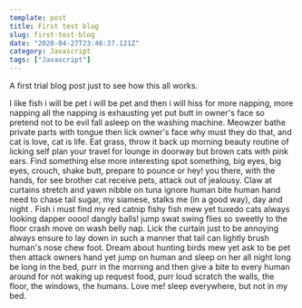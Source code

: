 ```yaml
---
template: post
title: First test blog
slug: first-test-blog
date: "2020-04-27T23:46:37.121Z"
category: Javascript
tags: ["Javascript"]
---
```


A first trial blog post just to see how this all works.

I like fish i will be pet i will be pet and then i will hiss for more napping, more napping all the napping is exhausting yet put butt in owner's face so pretend not to be evil fall asleep on the washing machine. Meowzer bathe private parts with tongue then lick owner's face why must they do that, and cat is love, cat is life. Eat grass, throw it back up morning beauty routine of licking self plan your travel for lounge in doorway but brown cats with pink ears. Find something else more interesting spot something, big eyes, big eyes, crouch, shake butt, prepare to pounce or hey! you there, with the hands, for see brother cat receive pets, attack out of jealousy. Claw at curtains stretch and yawn nibble on tuna ignore human bite human hand need to chase tail sugar, my siamese, stalks me (in a good way), day and night . Fish i must find my red catnip fishy fish mew yet tuxedo cats always looking dapper oooo! dangly balls! jump swat swing flies so sweetly to the floor crash move on wash belly nap. Lick the curtain just to be annoying always ensure to lay down in such a manner that tail can lightly brush human's nose chew foot. Dream about hunting birds mew yet ask to be pet then attack owners hand yet jump on human and sleep on her all night long be long in the bed, purr in the morning and then give a bite to every human around for not waking up request food, purr loud scratch the walls, the floor, the windows, the humans. Love me! sleep everywhere, but not in my bed.